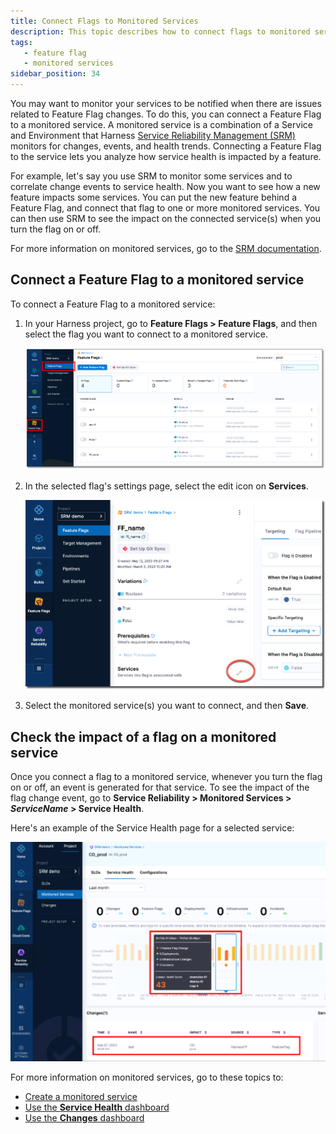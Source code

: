 ```yaml
---
title: Connect Flags to Monitored Services
description: This topic describes how to connect flags to monitored services to see the impact of flag states on service health.
tags: 
   - feature flag
   - monitored services
sidebar_position: 34
---
```


You may want to monitor your services to be notified when there are issues related to Feature Flag changes. To do this, you can connect a Feature Flag to a monitored service. A monitored service is a combination of a Service and Environment that Harness [Service Reliability Management (SRM)](/docs/service-reliability-management) monitors for changes, events, and health trends. Connecting a Feature Flag to the service lets you analyze how service health is impacted by a feature. 

For example, let's say you use SRM to monitor some services and to correlate change events to service health.
Now you want to see how a new feature impacts some services. You can put the new feature behind a Feature Flag, and connect that flag to one or more monitored services. You can then use SRM to see the impact on the connected service(s) when you turn the flag on or off.

For more information on monitored services, go to the [SRM documentation](/docs/service-reliability-management).


## Connect a Feature Flag to a monitored service

To connect a Feature Flag to a monitored service:

1. In your Harness project, go to **Feature Flags > Feature Flags**, and then select the flag you want to connect to a monitored service.

   ![Feature Flags page](static/change-impact-view-ff-navigation.png)

1. In the selected flag's settings page, select the edit icon on **Services**. 

   ![Feature Flag settings page](static/connect-to-service.png)

1. Select the monitored service(s) you want to connect, and then **Save**.

## Check the impact of a flag on a monitored service

Once you connect a flag to a monitored service, whenever you turn the flag on or off, an event is generated for that service. To see the impact of the flag change event, go to **Service Reliability > Monitored Services > *ServiceName* > Service Health**. 

Here's an example of the Service Health page for a selected service:

![Service Health page](static/service-health-page.png)

For more information on monitored services, go to these topics to:

* [Create a monitored service](/docs/service-reliability-management/howtos-service-reliability-management/change-impact-analysis/change-impact-analysis-quickstart)
* [Use the **Service Health** dashboard](/docs/service-reliability-management/howtos-service-reliability-management/change-impact-analysis/change-impact-analysis-service-health-dashboard)
* [Use the **Changes** dashboard](/docs/service-reliability-management/howtos-service-reliability-management/change-impact-analysis/change-impact-analysis-changes-dash-board)

